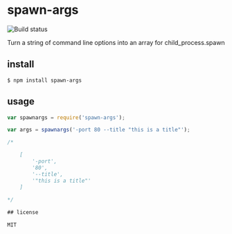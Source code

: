 spawn-args
==========

![Build status](https://api.travis-ci.org/binocarlos/yoda.png)

Turn a string of command line options into an array for child_process.spawn

## install

```
$ npm install spawn-args
```

## usage

```js
var spawnargs = require('spawn-args');

var args = spawnargs('-port 80 --title "this is a title"');

/*

	[
		'-port',
		'80',
		'--title',
		'"this is a title"'
	]
	
*/

## license

MIT